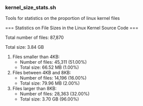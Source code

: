 ### kernel_size_stats.sh

Tools for statistics on the proportion of linux kernel files

=== Statistics on File Sizes in the Linux Kernel Source Code ===

Total number of files: 87,870

Total size: 3.84 GB

1. Files smaller than 4KB: 
   - Number of files: 45,311 (51.00%) 
   - Total size: 66.52 MB (1.00%) 
2. Files between 4KB and 8KB: 
   - Number of files: 14,196 (16.00%) 
   - Total size: 79.96 MB (2.00%) 
3. Files larger than 8KB: 
   - Number of files: 28,363 (32.00%) 
   - Total size: 3.70 GB (96.00%)

